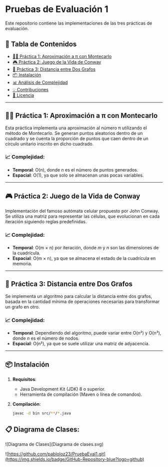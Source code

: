 # Pruebas de Evaluación 1

Este repositorio contiene las implementaciones de las tres prácticas de evaluación.

## 🚀 Tabla de Contenidos

- [🧑‍💻 Práctica 1: Aproximación a π con Montecarlo](#práctica-1-aproximación-a-π-con-montecarlo)
- [🎮 Práctica 2: Juego de la Vida de Conway](#práctica-2-juego-de-la-vida-de-conway)
- [🔗 Práctica 3: Distancia entre Dos Grafos](#práctica-3-distancia-entre-dos-grafos)
- [📦 Instalación](#instalación)
- [📊 Análisis de Complejidad](#análisis-de-complejidad)
- [💡 Contribuciones](#contribuciones)
- [📄 Licencia](#licencia)

---

## 🧑‍💻 Práctica 1: Aproximación a π con Montecarlo

Esta práctica implementa una aproximación al número π utilizando el método de Montecarlo. Se generan puntos aleatorios dentro de un cuadrado y se cuenta la proporción de puntos que caen dentro de un círculo unitario inscrito en dicho cuadrado.

### 📈 Complejidad:

- **Temporal**: O(n), donde *n* es el número de puntos generados.
- **Espacial**: O(1), ya que solo se almacenan unas pocas variables.

---

## 🎮 Práctica 2: Juego de la Vida de Conway

Implementación del famoso autómata celular propuesto por John Conway. Se utiliza una matriz para representar las células, que evolucionan en cada iteración siguiendo reglas predefinidas.

### 📈 Complejidad:

- **Temporal**: O(m × n) por iteración, donde *m* y *n* son las dimensiones de la cuadrícula.
- **Espacial**: O(m × n), ya que se almacena el estado de la cuadrícula en memoria.

---

## 🔗 Práctica 3: Distancia entre Dos Grafos

Se implementa un algoritmo para calcular la distancia entre dos grafos, basada en la cantidad mínima de operaciones necesarias para transformar un grafo en otro.

### 📈 Complejidad:

- **Temporal**: Dependiendo del algoritmo, puede variar entre O(n²) y O(n³), donde *n* es el número de nodos.
- **Espacial**: O(n²), ya que se suele utilizar una matriz de adyacencia.

---

## 📦 Instalación

1. **Requisitos**:

   - Java Development Kit (JDK) 8 o superior.
   - Herramienta de compilación (Maven o línea de comandos).

2. **Compilación**:

   ```bash
   javac -d bin src/**/*.java
## 📋 Diagrama de Clases:

   ![Diagrama de Clases](Diagrama de clases.svg)


![https://github.com/pabloloz23/PruebaEval1.git](https://img.shields.io/badge/GitHub-Repository-blue?logo=github)

